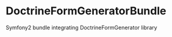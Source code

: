 DoctrineFormGeneratorBundle
===========================

Symfony2 bundle integrating DoctrineFormGenerator library
